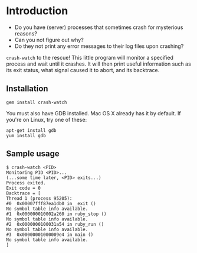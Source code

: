 # Introduction

* Do you have (server) processes that sometimes crash for mysterious reasons?
* Can you not figure out why?
* Do they not print any error messages to their log files upon crashing?

`crash-watch` to the rescue! This little program will monitor a specified process and wait until it crashes. It will then print useful information such as its exit status, what signal caused it to abort, and its backtrace.

## Installation

    gem install crash-watch

You must also have GDB installed. Mac OS X already has it by default. If you're on Linux, try one of these:

    apt-get install gdb
    yum install gdb

## Sample usage

    $ crash-watch <PID>
    Monitoring PID <PID>...
    (...some time later, <PID> exits...)
    Process exited.
    Exit code = 0
    Backtrace = [
    Thread 1 (process 95205):
    #0  0x00007fff87ea1db0 in _exit ()
    No symbol table info available.
    #1  0x000000010002a260 in ruby_stop ()
    No symbol table info available.
    #2  0x0000000100031a54 in ruby_run ()
    No symbol table info available.
    #3  0x00000001000009e4 in main ()
    No symbol table info available.
    ]